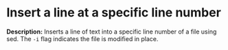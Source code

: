 # Insert a line at a specific line number

**Description:** Inserts a line of text into a specific line number of a file using sed. The `-i` flag indicates the file is modified in place.

